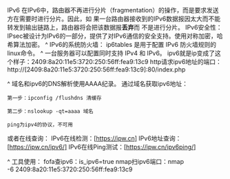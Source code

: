 IPv6
在IPv6中，路由器不再进行分片（fragmentation）的操作，而是要求发送方在需要时进行分片。因此，如    果一台路由器接收到的IPv6数据报因太大而不能转发到输出链路上，路由器将会把该数据报**丢弃**而 不是进行分片。
IPv6安全性：IPsec被设计为IPv6的一部分，提供了对IPv6通信的安全支持。使用对称加密，哈希算法加密。
^
IPv6的系统防火墙：
ip6tables 是用于配置 IPv6 防火墙规则的linux命令。
^
一台服务器可以配置同时支持 IPv4 和 IPv6。
ipv6就是ip变成了这个样子：2409:8a20:11e5:3720:250:56ff:fea9:13c9
http请求ipv6地址的端口：http://[2409:8a20:11e5:3720:250:56ff:fea9:13c9]:80/index.php

^
域名和ipv6的DNS解析使用AAAA纪录。
通过域名获取ipv6地址：
```
第一步：ipconfig /flushdns 清缓存

第二步：nslookup -qt=aaaa 域名

ping为ipv4的协议，不可用
```
或者在线查询：
IPv6在线检测：[https://ipw.cn]
IPv6地址查询：[https://ipw.cn/ipv6/]
IPv6在线Ping测试：[https://ipw.cn/ipv6ping/]


^
工具使用：
fofa查ipv6：is_ipv6=true
nmap扫ipv6端口：nmap -6 2409:8a20:11e5:3720:250:56ff:fea9:13c9

